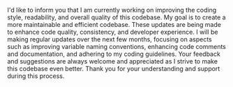 I'd like to inform you that I am currently working on improving the coding style, readability, and overall quality of this codebase. My goal is to create a more maintainable and efficient codebase. These updates are being made to enhance code quality, consistency, and developer experience. I will be making regular updates over the next few months, focusing on aspects such as improving variable naming conventions, enhancing code comments and documentation, and adhering to my coding guidelines. Your feedback and suggestions are always welcome and appreciated as I strive to make this codebase even better. Thank you for your understanding and support during this process.
